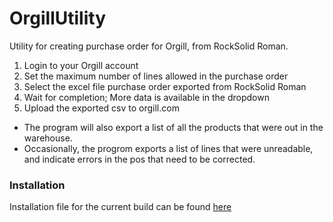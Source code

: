 # OrgillUtility
Utility for creating purchase order for Orgill, from RockSolid Roman.

1. Login to your Orgill account
2. Set the maximum number of lines allowed in the purchase order
3. Select the excel file purchase order exported from RockSolid Roman
4. Wait for completion; More data is available in the dropdown
5. Upload the exported csv to orgill.com

* The program will also export a list of all the products that were out in the warehouse.
* Occasionally, the progrom exports a list of lines that were unreadable, and indicate errors in the pos that need to be corrected.

### Installation
Installation file for the current build can be found [here](Installer%20Project/Installer%20Project-SetupFiles/)
